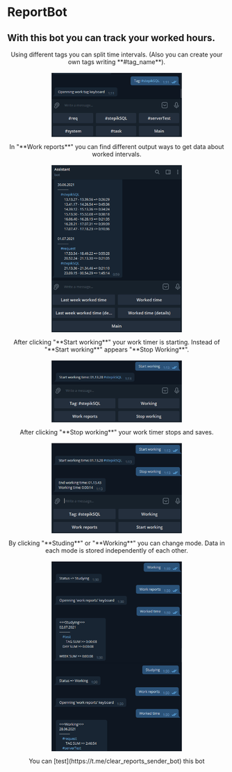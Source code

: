 # ReportBot

## With this bot you can track your worked hours. 

<p align="center">
  Using different tags you can split time intervals. 
  (Also you can create your own tags writing **#tag_name**).
  <br><br>
  <img align="center" src="https://github.com/TAPAKAHOKOT/ReportBot/blob/main/imgs/tags.png" width="300">
</p>
<p align="center">
  In "**Work reports**" you can find different output 
  ways to get data about worked intervals.
  <br><br>
  <img align="center" src="https://github.com/TAPAKAHOKOT/ReportBot/blob/main/imgs/im_worked_time_det.png" width="300"> 
</p>
<p align="center">
  After clicking "**Start working**" your work timer is starting. 
  Instead of "**Start working**" appears "**Stop Working**".
  <br><br>
  <img align="center" src="https://github.com/TAPAKAHOKOT/ReportBot/blob/main/imgs/start.png" width="300"> 
</p>
<p align="center">
  After clicking "**Stop working**" your work timer stops and saves.
  <br><br>
  <img align="center" src="https://github.com/TAPAKAHOKOT/ReportBot/blob/main/imgs/stop.png" width="300"> 
</p>
<p align="center">
  By clicking "**Studing**" or "**Working**" you can change mode. 
  Data in each mode is stored independently of each other.
  <br><br>
  <img align="center" src="https://github.com/TAPAKAHOKOT/ReportBot/blob/main/imgs/studying.png" width="300"> 

  <img align="center" src="https://github.com/TAPAKAHOKOT/ReportBot/blob/main/imgs/working.png" width="300"> 
</p>
<p align="center">
  You can [test](https://t.me/clear_reports_sender_bot) this bot
</p>
